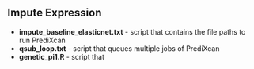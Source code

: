 ## Impute Expression 
- **impute_baseline_elasticnet.txt** - script that contains the file paths to run PrediXcan
- **qsub_loop.txt** - script that queues multiple jobs of PrediXcan
- **genetic_pi1.R** - script that 
